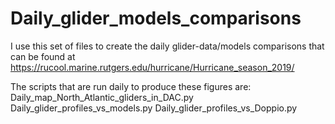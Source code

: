 # Daily_glider_models_comparisons

I use this set of files to create the daily glider-data/models comparisons that can be found at 
https://rucool.marine.rutgers.edu/hurricane/Hurricane_season_2019/

The scripts that are run daily to produce these figures are:
Daily_map_North_Atlantic_gliders_in_DAC.py
Daily_glider_profiles_vs_models.py
Daily_glider_profiles_vs_Doppio.py
